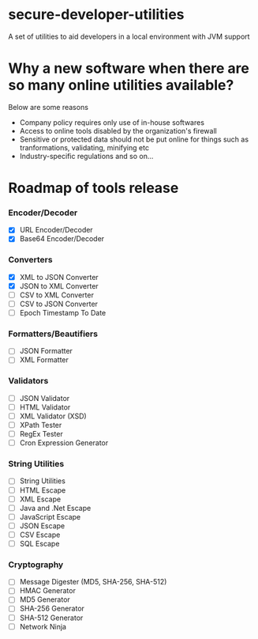 # secure-developer-utilities
A set of utilities to aid developers in a local environment with JVM support

# Why a new software when there are so many online utilities available?

Below are some reasons
- Company policy requires only use of in-house softwares
- Access to online tools disabled by the organization's firewall
- Sensitive or protected data should not be put online for things such as tranformations, validating, minifying etc
- Industry-specific regulations 
and so on...

# Roadmap of tools release

### Encoder/Decoder
- [x] URL Encoder/Decoder
- [x] Base64 Encoder/Decoder

### Converters
- [x] XML to JSON Converter
- [x] JSON to XML Converter
- [ ] CSV to XML Converter
- [ ] CSV to JSON Converter
- [ ] Epoch Timestamp To Date

### Formatters/Beautifiers
- [ ] JSON Formatter
- [ ] XML Formatter

### Validators
- [ ] JSON Validator
- [ ] HTML Validator
- [ ] XML Validator (XSD)
- [ ] XPath Tester
- [ ] RegEx Tester
- [ ] Cron Expression Generator

### String Utilities
- [ ] String Utilities
- [ ] HTML Escape
- [ ] XML Escape
- [ ] Java and .Net Escape
- [ ] JavaScript Escape
- [ ] JSON Escape
- [ ] CSV Escape
- [ ] SQL Escape

### Cryptography
- [ ] Message Digester (MD5, SHA-256, SHA-512)
- [ ] HMAC Generator
- [ ] MD5 Generator
- [ ] SHA-256 Generator
- [ ] SHA-512 Generator
- [ ] Network Ninja
